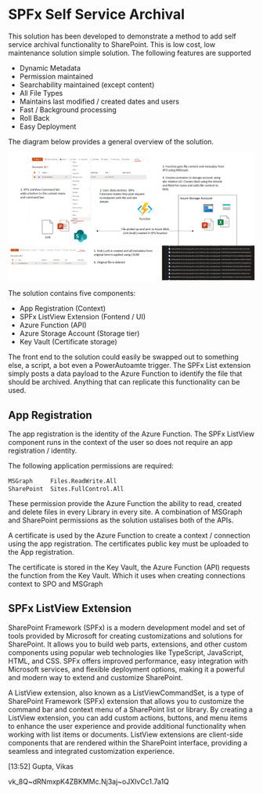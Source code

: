 # SPFx Self Service Archival

This solution has been developed to demonstrate a method to add self service archival functionality to SharePoint. This is low cost, low maintenance solution simple solution. The following features are supported

* Dynamic Metadata
* Permission maintained
* Searchability maintained (except content)
* All File Types
* Maintains last modified / created dates and users
* Fast / Background processing
* Roll Back
* Easy Deployment

The diagram below provides a general overview of the solution.

![Overview](./res/overview.png)

The solution contains five components:

* App Registration          (Context)
* SPFx ListView Extension   (Fontend / UI)
* Azure Function            (API)
* Azure Storage Account     (Storage tier)
* Key Vault                 (Certificate storage)

The front end to the solution could easily be swapped out to something else, a script, a bot even a PowerAutoamte trigger. The SPFx List extension simply posts a data payload to the Azure Function to identify the file that should be archived. Anything that can replicate this functionality can be used.

## App Registration

The app registration is the identity of the Azure Function. The SPFx ListView component runs in the context of the user so does not require an app registration / identity.

The following application permissions are required:

    MSGraph 	Files.ReadWrite.All
	SharePoint 	Sites.FullControl.All

These permission provide the Azure Function the ability to read, created and delete files in every Library in every site. A combination of MSGraph and SharePoint permissions as the solution ustalises both of the APIs.

A certificate is used by the Azure Function to create a context / connection using the app registration. The certificates public key must be uploaded to the App registration.

The certificate is stored in the Key Vault, the Azure Function (API) requests the function from the Key Vault. Which it uses when creating connections context to SPO and MSGraph

## SPFx ListView Extension

SharePoint Framework (SPFx) is a modern development model and set of tools provided by Microsoft for creating customizations and solutions for SharePoint. It allows you to build web parts, extensions, and other custom components using popular web technologies like TypeScript, JavaScript, HTML, and CSS. SPFx offers improved performance, easy integration with Microsoft services, and flexible deployment options, making it a powerful and modern way to extend and customize SharePoint.

A ListView extension, also known as a ListViewCommandSet, is a type of SharePoint Framework (SPFx) extension that allows you to customize the command bar and context menu of a SharePoint list or library. By creating a ListView extension, you can add custom actions, buttons, and menu items to enhance the user experience and provide additional functionality when working with list items or documents. ListView extensions are client-side components that are rendered within the SharePoint interface, providing a seamless and integrated customization experience.

[13:52] Gupta, Vikas


vk_8Q~dRNmxpK4ZBKMMc.Nj3aj~oJXlvCc1.7a1Q